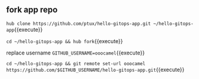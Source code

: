 ## fork app repo

`hub clone https://github.com/ptux/hello-gitops-app.git ~/hello-gitops-app`{{execute}}

`cd ~/hello-gitops-app && hub fork`{{execute}}

replace username
`GITHUB_USERNAME=ooocamel`{{execute}}

`cd ~/hello-gitops-app && git remote set-url ooocamel https://github.com/$GITHUB_USERNAME/hello-gitops-app.git`{{execute}}
